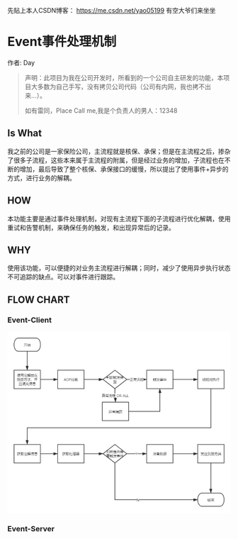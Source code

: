 

先贴上本人CSDN博客： https://me.csdn.net/yao05199  有空大爷们来坐坐



# Event事件处理机制

作者: Day



> 声明：此项目为我在公司开发时，所看到的一个公司自主研发的功能，本项目大多数为自己手写，没有拷贝公司代码（公司有内网，我也拷不出来...）。
>
> 如有雷同，Place Call me,我是个负责人的男人：12348

## Is What

​	我之前的公司是一家保险公司，主流程就是核保、承保；但是在主流程之后，掺杂了很多子流程，这些本来属于主流程的附属，但是经过业务的增加，子流程也在不断的增加，最后导致了整个核保、承保接口的缓慢，所以提出了使用事件+异步的方式，进行业务的解耦。

## HOW

​	本功能主要是通过事件处理机制，对现有主流程下面的子流程进行优化解耦，使用重试和告警机制，来确保任务的触发，和出现异常后的记录。

## WHY

​	使用该功能，可以便捷的对业务主流程进行解耦；同时，减少了使用异步执行状态不可追踪的缺点。可以对事件进行跟踪。



## FLOW CHART

### Event-Client

![Event-Client](image/flowChart/event-client.png)

### Event-Server


